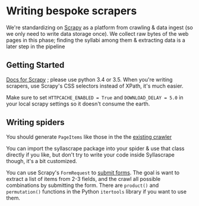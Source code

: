 # Writing bespoke scrapers
We're standardizing on [Scrapy](http://scrapy.org) as a platform from crawling & data ingest (so we only need to write data storage once). We collect raw bytes of the web pages in this phase; finding the syllabi among them & extracting data is a later step in the pipeline

## Getting Started
[Docs for Scrapy](https://doc.scrapy.org/en/latest/) ; please use python 3.4 or 3.5. When you're writing scrapers, use Scrapy's CSS selectors instead of XPath, it's much easier.

Make sure to set `HTTPCACHE_ENABLED = True` and `DOWNLOAD_DELAY = 5.0` in your local scrapy settings so it doesn't consume the earth.

## Writing spiders

You should generate `PageItems` like those in the the [existing crawler](https://github.com/wearpants/syllascrape/blob/master/syllascrape/items.py)

You can import the syllascrape package into your spider & use that class directly if you like, but don't try to write your code inside Syllascrape though, it's a bit customized.

You can use Scrapy's `FormRequest` to [submit forms](https://doc.scrapy.org/en/latest/topics/request-response.html#formrequest-objects). The goal is want to extract a list of items from 2-3 fields, and the crawl all possible combinations by submitting the form. There are `product()` and `permutation()` functions in the Python `itertools` library if you want to use them.

